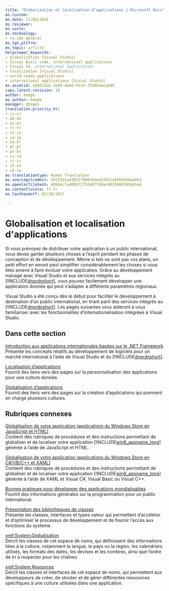 ```yaml
---
title: "Globalisation et localisation d’applications | Microsoft Docs"
ms.custom: 
ms.date: 11/04/2016
ms.reviewer: 
ms.suite: 
ms.technology:
- vs-ide-general
ms.tgt_pltfrm: 
ms.topic: article
helpviewer_keywords:
- globalization [Visual Studio]
- Visual Basic code, international applications
- Visual C#, international applications
- localization [Visual Studio]
- world-ready applications
- international applications [Visual Studio]
ms.assetid: 4d9815ae-3e80-4b4d-933d-f8309aee18d5
caps.latest.revision: 18
author: kempb
ms.author: kempb
manager: ghogen
translation.priority.ht:
- cs-cz
- de-de
- es-es
- fr-fr
- it-it
- ja-jp
- ko-kr
- pl-pl
- pt-br
- ru-ru
- tr-tr
- zh-cn
- zh-tw
ms.translationtype: Human Translation
ms.sourcegitcommit: 3d32d11a430227800cb3ed53831a9565eb6adeb3
ms.openlocfilehash: 409becfa400b7275da07fd8ac0035660f8b941eb
ms.contentlocale: fr-fr
ms.lasthandoff: 05/30/2017

---
```

# <a name="globalizing-and-localizing-applications"></a>Globalisation et localisation d'applications
Si vous prévoyez de distribuer votre application à un public international, vous devez garder plusieurs choses à l’esprit pendant les phases de conception et de développement. Même si tels ne sont pas vos plans, un petit effort en amont peut simplifier considérablement les choses si vous êtes amené à faire évoluer votre application. Grâce au développement managé avec Visual Studio et aux services intégrés au [!INCLUDE[dnprdnshort](../code-quality/includes/dnprdnshort_md.md)], vous pouvez facilement développer une application donnée qui peut s’adapter à différents paramètres régionaux.  
  
 Visual Studio a été conçu dès le début pour faciliter le développement à destination d’un public international, en tirant parti des services intégrés au [!INCLUDE[dnprdnshort](../code-quality/includes/dnprdnshort_md.md)]. Les pages suivantes vous aideront à vous familiariser avec les fonctionnalités d’internationalisation intégrées à Visual Studio.  
  
## <a name="in-this-section"></a>Dans cette section  
 [Introduction aux applications internationales basées sur le .NET Framework](../ide/introduction-to-international-applications-based-on-the-dotnet-framework.md)  
 Présente les concepts relatifs au développement de logiciels pour un marché international à l’aide de Visual Studio et du [!INCLUDE[dnprdnshort](../code-quality/includes/dnprdnshort_md.md)].  
  
 [Localisation d’applications](../ide/localizing-applications.md)  
 Fournit des liens vers des pages sur la personnalisation des applications pour une culture donnée.  
  
 [Globalisation d’applications](../ide/globalizing-applications.md)  
 Fournit des liens vers des pages sur la création d’applications qui prennent en charge plusieurs cultures.  
  
## <a name="related-sections"></a>Rubriques connexes  
 [Globalisation de votre application (applications du Windows Store en JavaScript et HTML)](http://go.microsoft.com/fwlink/?LinkId=258266)  
 Contient des rubriques de procédures et des instructions permettant de globaliser et de localiser votre application [!INCLUDE[win8_appname_long](../debugger/includes/win8_appname_long_md.md)] générée à l’aide de JavaScript et HTML.  
  
 [Globalisation de votre application (applications du Windows Store en C#/VB/C++ et XAML)](http://go.microsoft.com/fwlink/?LinkId=258267)  
 Contient des rubriques de procédures et des instructions permettant de globaliser et de localiser votre application [!INCLUDE[win8_appname_long](../debugger/includes/win8_appname_long_md.md)] générée à l’aide de XAML et Visual C#, Visual Basic ou Visual C++.  
  
 [Bonnes pratiques pour développer des applications mondialisables](http://msdn.microsoft.com/Library/f08169c7-aad8-4ec3-9a21-9ebd3b89986c)  
 Fournit des informations générales sur la programmation pour un public international.  
  
 [Présentation des bibliothèques de classes](/dotnet/standard/class-library-overview)  
 Présente les classes, interfaces et types valeur qui permettent d’accélérer et d’optimiser le processus de développement et de fournir l’accès aux fonctions du système.  
  
 <xref:System.Globalization>  
 Décrit les classes de cet espace de noms, qui définissent des informations liées à la culture, notamment la langue, le pays ou la région, les calendriers utilisés, les formats des dates, les devises et les nombres, ainsi que l’ordre de tri à respecter pour les chaînes.  
  
 <xref:System.Resources>  
 Décrit les classes et interfaces de cet espace de noms, qui permettent aux développeurs de créer, de stocker et de gérer différentes ressources spécifiques à une culture utilisées dans une application.

